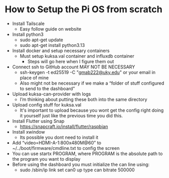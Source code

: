 # How to Setup the Pi OS from scratch

* Install Tailscale
  * Easy follow guide on website
* Install python3
  * sudo apt-get update
  * sudo apt-get install python3.13
* Install docker and setup necessary containers
  * Must setup kuksa.val container and influxdb container
    * Steps will go here when I figure them out
* Connect ssh to GitHub account MAY NOT BE NECESSARY
  * ssh-keygen -t ed25519 -C "gmab222@uky.edu"  or your email in place of mine
  * Also might not be necessary if we make a “folder of stuff configured to send to the dashboard”
* Upload kuksa-can-provider with logs
  * I’m thinking about putting these both into the same directory
* Upload config stuff for kuksa.val
  * It's important to upload because you wont get the config right doing it yourself just like the previous time you did this.
* Install Flutter using Snap
  * https://snapcraft.io/install/flutter/raspbian
* Install xwindow
  * Its possible you dont need to install it
* Add “video=HDMI-A-1:800x480M@60” to ~/../boot/firmware/cmdline.txt to config the screen
* You can use startx PROGRAM, where PROGRAM is the absolute path to the program you want to display
* Before using the dashboard you must initialize the can line using:
  * sudo /sbin/ip link set can0 up type can bitrate 500000
